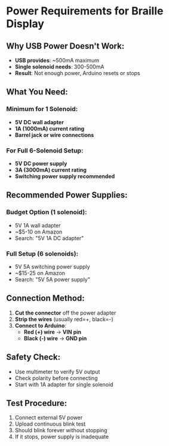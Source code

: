 # Power Requirements for Braille Display

## Why USB Power Doesn't Work:
- **USB provides**: ~500mA maximum
- **Single solenoid needs**: 300-500mA
- **Result**: Not enough power, Arduino resets or stops

## What You Need:
### Minimum for 1 Solenoid:
- **5V DC wall adapter**
- **1A (1000mA) current rating**
- **Barrel jack or wire connections**

### For Full 6-Solenoid Setup:
- **5V DC power supply**
- **3A (3000mA) current rating**
- **Switching power supply recommended**

## Recommended Power Supplies:

### Budget Option (1 solenoid):
- 5V 1A wall adapter
- ~$5-10 on Amazon
- Search: "5V 1A DC adapter"

### Full Setup (6 solenoids):
- 5V 5A switching power supply
- ~$15-25 on Amazon
- Search: "5V 5A power supply"

## Connection Method:
1. **Cut the connector** off the power adapter
2. **Strip the wires** (usually red=+, black=-)
3. **Connect to Arduino**:
   - **Red (+) wire** → **VIN pin**
   - **Black (-) wire** → **GND pin**

## Safety Check:
- Use multimeter to verify 5V output
- Check polarity before connecting
- Start with 1A adapter for single solenoid

## Test Procedure:
1. Connect external 5V power
2. Upload continuous blink test
3. Should blink forever without stopping
4. If it stops, power supply is inadequate